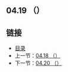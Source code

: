 ## 04.19 （）


## 链接
* [目录](https://github.com/gnefiy/go-zh/blob/master/tour/directory.md)
* 上一节：[04.18 （）](https://github.com/gnefiy/go-zh/blob/master/tour/methods/04.18.md)
* 下一节：[04.20 （）](https://github.com/gnefiy/go-zh/blob/master/tour/methods/04.20.md)
